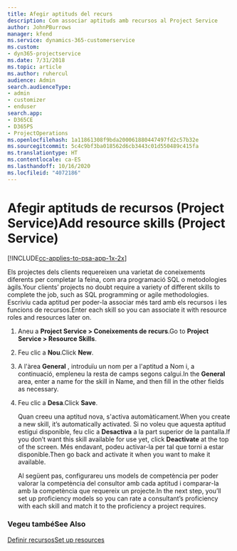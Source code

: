 ```yaml
---
title: Afegir aptituds del recurs
description: Com associar aptituds amb recursos al Project Service
author: JohnPBurrows
manager: kfend
ms.service: dynamics-365-customerservice
ms.custom:
- dyn365-projectservice
ms.date: 7/31/2018
ms.topic: article
ms.author: ruhercul
audience: Admin
search.audienceType:
- admin
- customizer
- enduser
search.app:
- D365CE
- D365PS
- ProjectOperations
ms.openlocfilehash: 1a11861308f9bda200061880447497fd2c57b32e
ms.sourcegitcommit: 5c4c9bf3ba018562d6cb3443c01d550489c415fa
ms.translationtype: HT
ms.contentlocale: ca-ES
ms.lasthandoff: 10/16/2020
ms.locfileid: "4072186"
---
```

# <a name="add-resource-skills-project-service"></a><span data-ttu-id="c0a39-103">Afegir aptituds de recursos (Project Service)</span><span class="sxs-lookup"><span data-stu-id="c0a39-103">Add resource skills (Project Service)</span></span>

[!INCLUDE[cc-applies-to-psa-app-1x-2x](../includes/cc-applies-to-psa-app-1x-2x.md)]

<span data-ttu-id="c0a39-104">Els projectes dels clients requereixen una varietat de coneixements diferents per completar la feina, com ara programació SQL o metodologies àgils.</span><span class="sxs-lookup"><span data-stu-id="c0a39-104">Your clients’ projects no doubt require a variety of different skills to complete the job, such as SQL programming or agile methodologies.</span></span> <span data-ttu-id="c0a39-105">Escriviu cada aptitud per poder-la associar més tard amb els recursos i les funcions de recursos.</span><span class="sxs-lookup"><span data-stu-id="c0a39-105">Enter each skill so you can associate it with resource roles and resources later on.</span></span>  
  
1. <span data-ttu-id="c0a39-106">Aneu a **Project Service > Coneixements de recurs**.</span><span class="sxs-lookup"><span data-stu-id="c0a39-106">Go to **Project Service > Resource Skills**.</span></span>  
  
2. <span data-ttu-id="c0a39-107">Feu clic a **Nou**.</span><span class="sxs-lookup"><span data-stu-id="c0a39-107">Click **New**.</span></span>  
  
3. <span data-ttu-id="c0a39-108">A l'àrea **General** , introduïu un nom per a l'aptitud a Nom i, a continuació, empleneu la resta de camps segons calgui.</span><span class="sxs-lookup"><span data-stu-id="c0a39-108">In the **General** area, enter a name for the skill in Name, and then fill in the other fields as necessary.</span></span>  
  
4. <span data-ttu-id="c0a39-109">Feu clic a **Desa**.</span><span class="sxs-lookup"><span data-stu-id="c0a39-109">Click **Save**.</span></span>  
  
   <span data-ttu-id="c0a39-110">Quan creeu una aptitud nova, s'activa automàticament.</span><span class="sxs-lookup"><span data-stu-id="c0a39-110">When you create a new skill, it’s automatically activated.</span></span> <span data-ttu-id="c0a39-111">Si no voleu que aquesta aptitud estigui disponible, feu clic a **Desactiva** a la part superior de la pantalla.</span><span class="sxs-lookup"><span data-stu-id="c0a39-111">If you don’t want this skill available for use yet, click **Deactivate** at the top of the screen.</span></span> <span data-ttu-id="c0a39-112">Més endavant, podeu activar-la per tal que torni a estar disponible.</span><span class="sxs-lookup"><span data-stu-id="c0a39-112">Then go back and activate it when you want to make it available.</span></span>  
  
   <span data-ttu-id="c0a39-113">Al següent pas, configurareu uns models de competència per poder valorar la competència del consultor amb cada aptitud i comparar-la amb la competència que requereix un projecte.</span><span class="sxs-lookup"><span data-stu-id="c0a39-113">In the next step, you’ll set up proficiency models so you can rate a consultant’s proficiency with each skill and match it to the proficiency a project requires.</span></span>  
  
### <a name="see-also"></a><span data-ttu-id="c0a39-114">Vegeu també</span><span class="sxs-lookup"><span data-stu-id="c0a39-114">See Also</span></span>  
 [<span data-ttu-id="c0a39-115">Definir recursos</span><span class="sxs-lookup"><span data-stu-id="c0a39-115">Set up resources</span></span>](../psa/set-up-resources.md)
